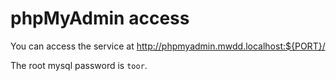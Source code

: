 # phpMyAdmin access

You can access the service at http://phpmyadmin.mwdd.localhost:${PORT}/

The root mysql password is `toor`.
